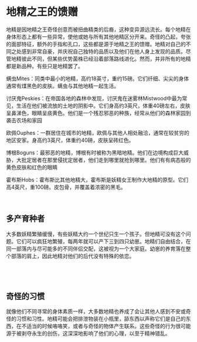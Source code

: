 # 地精之王的馈赠

地精是因地精之王奇怪创意而被扭曲精类的后裔，这种变异源远流长。每个地精在身体形态上都有一些异常，使他或她与所有其他地精区分开来。奇怪的凸起，夸张的面部特征，额外的手指和孔口，这些都是源于地精之王的馈赠。地精对自己的不同之处感到非常自豪，并庆祝自己独特的品质以及他们在他人身上发现的品质。尽管地精彼此不同，但某些优势菌株已经沿着部落路线进化。然而，并非所有的地精都是新品种。有些只是地精罢了。

螨虫Mites：同类中最小的地精，高约18英寸，重约15磅。它们纤细、尖尖的身体通常有煤黑色的皮肤。螨虫与其他地精一起生活。

讨厌鬼Peskies：在帝国各地的森林中发现，讨厌鬼在迷雾林Mistwood中最为常见，生活在他们被流放的土地的阴影中。它们身高约3英尺，体重40磅左右，皮肤呈鼻涕色，眼睛呈痰黄色。他们是一个残忍邪恶的种族，经常从他们的森林家园到袭击农场和家园

欧佩Ouphes：一群居住在城市的地精，欧佩与其他人相处融洽，通常在较贫穷的地区安家。身高约3英尺，体重约40磅，皮肤呈砖红色。

博根Boguns：最邪恶的地精，博根有时被称为黑暗地精。他们在边境构成巨大威胁，大批定居者在那里侵扰定居者，他们走到哪里就抢到哪里。他们有有病态般的黄色皮肤和红色的眼睛

霍布斯Hobs：霍布斯比其他地精大，霍布斯是妖精女王制作大地精的原型。它们高4英尺，重100磅。皮包骨，并覆盖着浓密的黑毛。

 

## 多产育种者

大多数妖精繁殖缓慢，有些妖精大约一个世纪只生一个孩子。但地精可没有这个问题。它们可以疯狂地繁殖，每两年就可以产下三到四只幼崽。地精们自由结合，在同一部落内与尽可能多的不同伴侣交配，这被视为一个大家庭。幼崽的养育落在整个部落的肩上，因此地精对他们的后代没有特殊的依恋。

##  

## 奇怪的习惯

就像他们不同寻常的身体素质一样，大多数地精也养成了会让其他人感到不安或奇怪的习惯和习性。地精可能会把排泄物装在小瓶里，舔东西以声称它们是自己的东西，在不适当的时候咯咯笑，或者与奇怪的物体产生联系。这些奇怪的行为很可能源于被剥夺永生的创伤，这深深地影响了他们的心理，以至于精神错乱。
